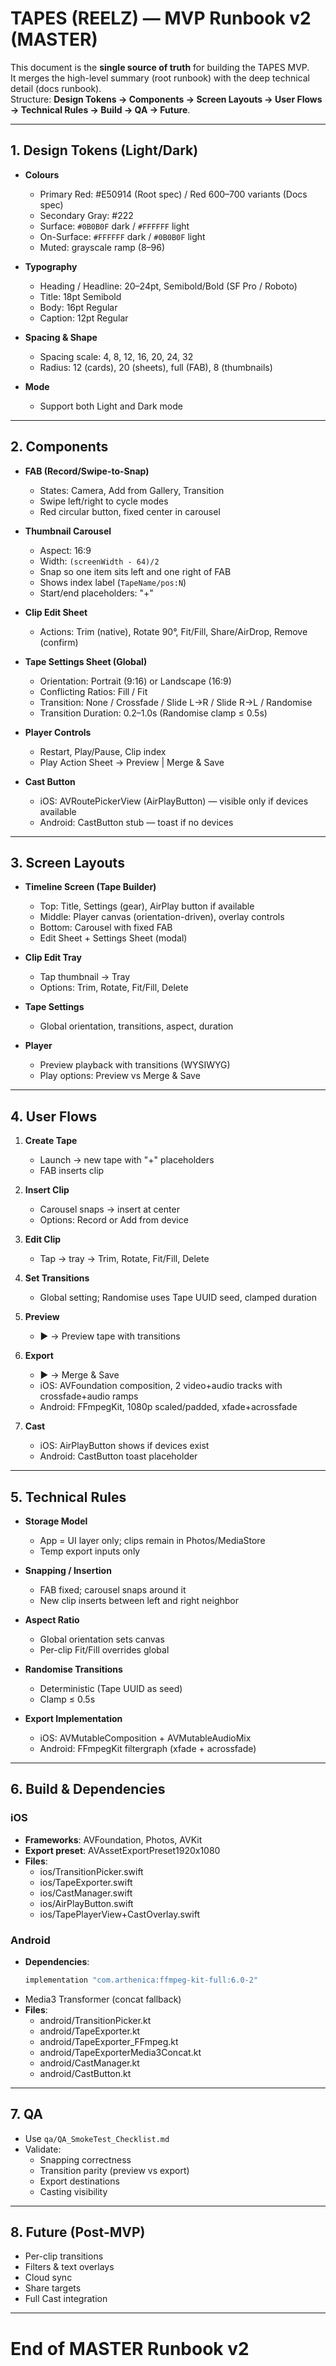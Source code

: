 
# TAPES (REELZ) — MVP Runbook v2 (MASTER)

This document is the **single source of truth** for building the TAPES MVP.  
It merges the high-level summary (root runbook) with the deep technical detail (docs runbook).  
Structure: **Design Tokens → Components → Screen Layouts → User Flows → Technical Rules → Build → QA → Future**.

---

## 1. Design Tokens (Light/Dark)

- **Colours**
  - Primary Red: #E50914 (Root spec) / Red 600–700 variants (Docs spec)
  - Secondary Gray: #222
  - Surface: `#0B0B0F` dark / `#FFFFFF` light
  - On-Surface: `#FFFFFF` dark / `#0B0B0F` light
  - Muted: grayscale ramp (8–96)

- **Typography**
  - Heading / Headline: 20–24pt, Semibold/Bold (SF Pro / Roboto)
  - Title: 18pt Semibold
  - Body: 16pt Regular
  - Caption: 12pt Regular

- **Spacing & Shape**
  - Spacing scale: 4, 8, 12, 16, 20, 24, 32
  - Radius: 12 (cards), 20 (sheets), full (FAB), 8 (thumbnails)

- **Mode**
  - Support both Light and Dark mode

---

## 2. Components

- **FAB (Record/Swipe-to-Snap)**
  - States: Camera, Add from Gallery, Transition
  - Swipe left/right to cycle modes
  - Red circular button, fixed center in carousel

- **Thumbnail Carousel**
  - Aspect: 16:9
  - Width: `(screenWidth - 64)/2`
  - Snap so one item sits left and one right of FAB
  - Shows index label (`TapeName/pos:N`)
  - Start/end placeholders: "+"

- **Clip Edit Sheet**
  - Actions: Trim (native), Rotate 90°, Fit/Fill, Share/AirDrop, Remove (confirm)

- **Tape Settings Sheet (Global)**
  - Orientation: Portrait (9:16) or Landscape (16:9)
  - Conflicting Ratios: Fill / Fit
  - Transition: None / Crossfade / Slide L→R / Slide R→L / Randomise
  - Transition Duration: 0.2–1.0s (Randomise clamp ≤ 0.5s)

- **Player Controls**
  - Restart, Play/Pause, Clip index
  - Play Action Sheet → Preview | Merge & Save

- **Cast Button**
  - iOS: AVRoutePickerView (AirPlayButton) — visible only if devices available
  - Android: CastButton stub — toast if no devices

---

## 3. Screen Layouts

- **Timeline Screen (Tape Builder)**
  - Top: Title, Settings (gear), AirPlay button if available
  - Middle: Player canvas (orientation-driven), overlay controls
  - Bottom: Carousel with fixed FAB
  - Edit Sheet + Settings Sheet (modal)

- **Clip Edit Tray**
  - Tap thumbnail → Tray
  - Options: Trim, Rotate, Fit/Fill, Delete

- **Tape Settings**
  - Global orientation, transitions, aspect, duration

- **Player**
  - Preview playback with transitions (WYSIWYG)
  - Play options: Preview vs Merge & Save

---

## 4. User Flows

1. **Create Tape**
   - Launch → new tape with "+" placeholders
   - FAB inserts clip

2. **Insert Clip**
   - Carousel snaps → insert at center
   - Options: Record or Add from device

3. **Edit Clip**
   - Tap → tray → Trim, Rotate, Fit/Fill, Delete

4. **Set Transitions**
   - Global setting; Randomise uses Tape UUID seed, clamped duration

5. **Preview**
   - ▶️ → Preview tape with transitions

6. **Export**
   - ▶️ → Merge & Save
   - iOS: AVFoundation composition, 2 video+audio tracks with crossfade+audio ramps
   - Android: FFmpegKit, 1080p scaled/padded, xfade+acrossfade

7. **Cast**
   - iOS: AirPlayButton shows if devices exist
   - Android: CastButton toast placeholder

---

## 5. Technical Rules

- **Storage Model**
  - App = UI layer only; clips remain in Photos/MediaStore
  - Temp export inputs only

- **Snapping / Insertion**
  - FAB fixed; carousel snaps around it
  - New clip inserts between left and right neighbor

- **Aspect Ratio**
  - Global orientation sets canvas
  - Per-clip Fit/Fill overrides global

- **Randomise Transitions**
  - Deterministic (Tape UUID as seed)
  - Clamp ≤ 0.5s

- **Export Implementation**
  - iOS: AVMutableComposition + AVMutableAudioMix
  - Android: FFmpegKit filtergraph (xfade + acrossfade)

---

## 6. Build & Dependencies

### iOS
- **Frameworks**: AVFoundation, Photos, AVKit
- **Export preset**: AVAssetExportPreset1920x1080
- **Files**:
  - ios/TransitionPicker.swift
  - ios/TapeExporter.swift
  - ios/CastManager.swift
  - ios/AirPlayButton.swift
  - ios/TapePlayerView+CastOverlay.swift

### Android
- **Dependencies**:
  ```gradle
  implementation "com.arthenica:ffmpeg-kit-full:6.0-2"
  ```
- Media3 Transformer (concat fallback)
- **Files**:
  - android/TransitionPicker.kt
  - android/TapeExporter.kt
  - android/TapeExporter_FFmpeg.kt
  - android/TapeExporterMedia3Concat.kt
  - android/CastManager.kt
  - android/CastButton.kt

---

## 7. QA

- Use `qa/QA_SmokeTest_Checklist.md`
- Validate:
  - Snapping correctness
  - Transition parity (preview vs export)
  - Export destinations
  - Casting visibility

---

## 8. Future (Post-MVP)

- Per-clip transitions
- Filters & text overlays
- Cloud sync
- Share targets
- Full Cast integration

---

# End of MASTER Runbook v2
